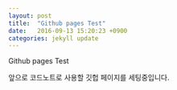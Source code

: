 ```yaml
---
layout: post
title:  "Github pages Test"
date:   2016-09-13 15:20:23 +0900
categories: jekyll update
---
```

Github pages Test

앞으로 코드노트로 사용할 깃헙 페이지를 세팅중입니다.
